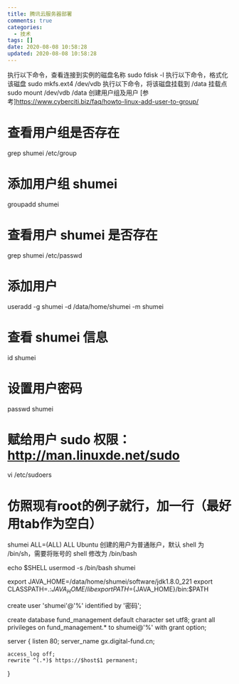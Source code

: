 ```yaml
---
title: 腾讯云服务器部署
comments: true
categories:
  - 技术
tags: []
date: 2020-08-08 10:58:28
updated: 2020-08-08 10:58:28
---
```


执行以下命令，查看连接到实例的磁盘名称
sudo fdisk -l
执行以下命令，格式化该磁盘
sudo mkfs.ext4 /dev/vdb
执行以下命令，将该磁盘挂载到 /data 挂载点
sudo mount /dev/vdb /data
创建用户组及用户
[参考]https://www.cyberciti.biz/faq/howto-linux-add-user-to-group/

# 查看用户组是否存在
grep shumei /etc/group
# 添加用户组 shumei
groupadd shumei

# 查看用户 shumei 是否存在
grep shumei /etc/passwd
# 添加用户
useradd -g shumei -d /data/home/shumei -m shumei
# 查看 shumei 信息
id shumei
# 设置用户密码
passwd shumei

# 赋给用户 sudo 权限：http://man.linuxde.net/sudo
vi /etc/sudoers
# 仿照现有root的例子就行，加一行（最好用tab作为空白）
shumei  ALL=(ALL)   ALL
Ubuntu 创建的用户为普通账户，默认 shell 为 /bin/sh，需要将账号的 shell 修改为 /bin/bash

echo $SHELL
usermod -s /bin/bash shumei

export JAVA_HOME=/data/home/shumei/software/jdk1.8.0_221
export CLASSPATH=.:${JAVA_HOME}/lib
export PATH=${JAVA_HOME}/bin:$PATH

create user 'shumei'@'%' identified by '密码';

create database fund_management default character set utf8;
grant all privileges on fund_management.* to shumei@'%' with grant option;

server {
    listen       80;
    server_name  gx.digital-fund.cn;

    access_log off;
    rewrite ^(.*)$ https://$host$1 permanent;

}
